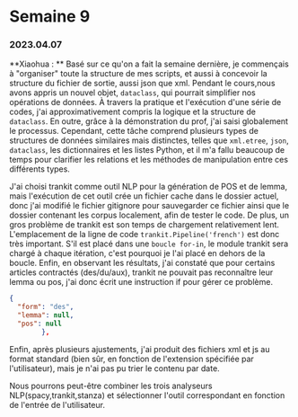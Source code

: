 # Semaine 9

### 2023.04.07

**Xiaohua : **
Basé sur ce qu'on a fait la semaine dernière, je commençais à "organiser" toute la structure de mes scripts, et aussi à concevoir la structure du fichier de sortie, aussi json que xml.
Pendant le cours,nous avons appris un nouvel objet, `dataclass`, qui pourrait simplifier nos opérations de données. À travers la pratique et l'exécution d'une série de codes, j'ai approximativement compris la logique et la structure de `dataclass`. En outre, grâce à la démonstration du prof, j'ai saisi globalement le processus. Cependant, cette tâche comprend plusieurs types de structures de données similaires mais distinctes, telles que `xml.etree`, `json`, `dataclass`, les dictionnaires et les listes Python, et il m'a fallu beaucoup de temps pour clarifier les relations et les méthodes de manipulation entre ces différents types.

J'ai choisi trankit comme outil NLP pour la génération de POS et de lemma, mais l'exécution de cet outil crée un fichier cache dans le dossier actuel, donc j'ai modifié le fichier gitignore pour sauvegarder ce fichier ainsi que le dossier contenant les corpus localement, afin de tester le code. De plus, un gros problème de trankit est son temps de chargement relativement lent. L'emplacement de la ligne de code `trankit.Pipeline('french')` est donc très important. S'il est placé dans une `boucle for-in`, le module trankit sera chargé à chaque itération, c'est pourquoi je l'ai placé en dehors de la boucle. Enfin, en observant les résultats, j'ai constaté que pour certains articles contractés (des/du/aux), trankit ne pouvait pas reconnaître leur lemma ou pos, j'ai donc écrit une instruction if pour gérer ce problème.

```json
{
  "form": "des",
  "lemma": null,
  "pos": null
        },
```

Enfin, après plusieurs ajustements, j'ai produit des fichiers xml et js au format standard (bien sûr, en fonction de l'extension spécifiée par l'utilisateur), mais je n'ai pas pu trier le contenu par date.

Nous pourrons peut-être combiner les trois analyseurs NLP(spacy,trankit,stanza) et sélectionner l'outil correspondant en fonction de l'entrée de l'utilisateur.



